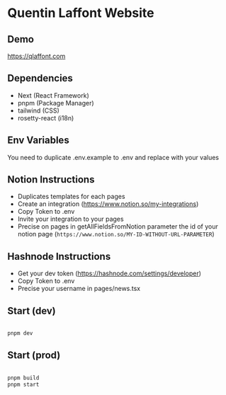 # Quentin Laffont Website

## Demo

<https://qlaffont.com>

## Dependencies

- Next (React Framework)
- pnpm (Package Manager)
- tailwind (CSS)
- rosetty-react (i18n)

## Env Variables

You need to duplicate .env.example to .env and replace with your values

## Notion Instructions

- Duplicates templates for each pages
- Create an integration (<https://www.notion.so/my-integrations>)
- Copy Token to .env
- Invite your integration to your pages
- Precise on pages in getAllFieldsFromNotion parameter the id of your notion page (`https://www.notion.so/MY-ID-WITHOUT-URL-PARAMETER`)

## Hashnode Instructions

- Get your dev token (<https://hashnode.com/settings/developer>)
- Copy Token to .env
- Precise your username in pages/news.tsx

## Start (dev)

```sh

pnpm dev

```

## Start (prod)

```sh

pnpm build
pnpm start

```
